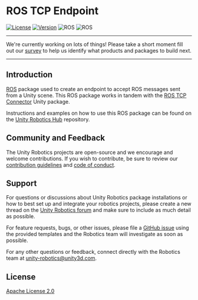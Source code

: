 # ROS TCP Endpoint

[![License](https://img.shields.io/badge/license-Apache--2.0-green.svg)](LICENSE.md)
[![Version](https://img.shields.io/github/v/tag/Unity-Technologies/ROS-TCP-Endpoint)](https://github.com/Unity-Technologies/ROS-TCP-Endpoint/releases)
![ROS](https://img.shields.io/badge/ros-melodic,noetic-brightgreen)
![ROS](https://img.shields.io/badge/ros2-foxy,galactic-brightgreen)

---

We're currently working on lots of things! Please take a short moment fill out our [survey](https://unitysoftware.co1.qualtrics.com/jfe/form/SV_0ojVkDVW0nNrHkW) to help us identify what products and packages to build next.

---

## Introduction

[ROS](https://www.ros.org/) package used to create an endpoint to accept ROS messages sent from a Unity scene. This ROS package works in tandem with the [ROS TCP Connector](https://github.com/Unity-Technologies/ROS-TCP-Connector) Unity package.

Instructions and examples on how to use this ROS package can be found on the [Unity Robotics Hub](https://github.com/Unity-Technologies/Unity-Robotics-Hub/blob/master/tutorials/ros_unity_integration/README.md) repository.

## Community and Feedback

The Unity Robotics projects are open-source and we encourage and welcome contributions.
If you wish to contribute, be sure to review our [contribution guidelines](CONTRIBUTING.md)
and [code of conduct](CODE_OF_CONDUCT.md).

## Support
For questions or discussions about Unity Robotics package installations or how to best set up and integrate your robotics projects, please create a new thread on the [Unity Robotics forum](https://forum.unity.com/forums/robotics.623/) and make sure to include as much detail as possible.

For feature requests, bugs, or other issues, please file a [GitHub issue](https://github.com/Unity-Technologies/ROS-TCP-Endpoint/issues) using the provided templates and the Robotics team will investigate as soon as possible.

For any other questions or feedback, connect directly with the
Robotics team at [unity-robotics@unity3d.com](mailto:unity-robotics@unity3d.com).

## License
[Apache License 2.0](LICENSE)